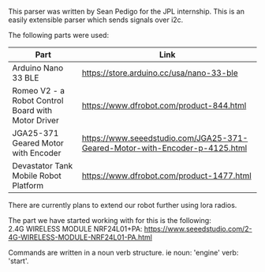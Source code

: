 This parser was written by Sean Pedigo for the JPL internship. This is an easily extensible parser which sends signals over i2c.  
  
The following parts were used:  

Part | Link
------------ | -------------
Arduino Nano 33 BLE | https://store.arduino.cc/usa/nano-33-ble  
Romeo V2 - a Robot Control Board with Motor Driver | https://www.dfrobot.com/product-844.html  
JGA25-371 Geared Motor with Encoder | https://www.seeedstudio.com/JGA25-371-Geared-Motor-with-Encoder-p-4125.html  
Devastator Tank Mobile Robot Platform | https://www.dfrobot.com/product-1477.html  




There are currently plans to extend our robot further using lora radios.  

The part we have started working with for this is the following:  
2.4G WIRELESS MODULE NRF24L01+PA: https://www.seeedstudio.com/2-4G-WIRELESS-MODULE-NRF24L01-PA.html  

Commands are written in a noun verb structure. ie noun: 'engine' verb: 'start'.  

